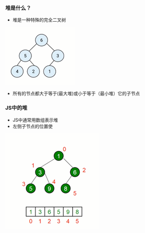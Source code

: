 ### 堆是什么？
* 堆是一种特殊的完全二叉树

![堆的图示](imgs/堆的图示.png)

* 所有的节点都大于等于(最大堆)或小于等于（最小堆）它的子节点

### JS中的堆
* JS中通常用数组表示堆
* 左侧子节点的位置使

![堆及对应数组的形式](imgs/堆及对应数组的形式.png)